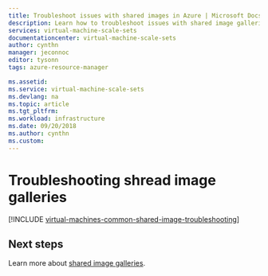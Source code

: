 ```yaml
---
title: Troubleshoot issues with shared images in Azure | Microsoft Docs
description: Learn how to troubleshoot issues with shared image galleries.
services: virtual-machine-scale-sets
documentationcenter: virtual-machine-scale-sets
author: cynthn
manager: jeconnoc
editor: tysonn
tags: azure-resource-manager

ms.assetid: 
ms.service: virtual-machine-scale-sets
ms.devlang: na
ms.topic: article
ms.tgt_pltfrm:
ms.workload: infrastructure
ms.date: 09/20/2018
ms.author: cynthn
ms.custom: 
---
```




# Troubleshooting shread image galleries


[!INCLUDE [virtual-machines-common-shared-image-troubleshooting](../../includes/virtual-machines-common-shared-image-troubleshooting.md)]

## Next steps

Learn more about [shared image galleries](shared-image-galleries.md).